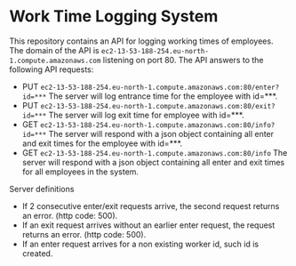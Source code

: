 # Work Time Logging System
This repository contains an API for logging working times of employees.
The domain of the API is `ec2-13-53-188-254.eu-north-1.compute.amazonaws.com` listening on port 80.
The API answers to the following API requests:
- PUT `ec2-13-53-188-254.eu-north-1.compute.amazonaws.com:80/enter?id=***`
The server will log entrance time for the employee with id=***.
- PUT `ec2-13-53-188-254.eu-north-1.compute.amazonaws.com:80/exit?id=***`
The server will log exit time for employee with id=***.
- GET `ec2-13-53-188-254.eu-north-1.compute.amazonaws.com:80/info?id=***`
The server will respond with a json object containing all enter and exit times for the employee with id=***.
- GET `ec2-13-53-188-254.eu-north-1.compute.amazonaws.com:80/info`
The server will respond with a json object containing all enter and exit times for all employees in the system.

Server definitions

- If 2 consecutive enter/exit requests arrive, the second request returns an error. (http code: 500).
- If an exit request arrives without an earlier enter request, the request returns an error. (http code: 500).
- If an enter request arrives for a non existing worker id, such id is created.